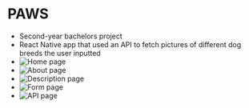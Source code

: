 # PAWS

* Second-year bachelors project
* React Native app that used an API to fetch pictures of different dog breeds the user inputted
* ![Home page](https://github.com/pzimaj/PAWS/blob/main/assets/PAWS_1_copy.jpg)
* ![About page](https://github.com/pzimaj/PAWS/blob/main/assets/PAWS_2_copy.jpg)
* ![Description page](https://github.com/pzimaj/PAWS/blob/main/assets/PAWS_3_copy.jpg)
* ![Form page](https://github.com/pzimaj/PAWS/blob/main/assets/PAWS_4_copy.jpg)
* ![API page](https://github.com/pzimaj/PAWS/blob/main/assets/PAWS_5_copy.jpg)
